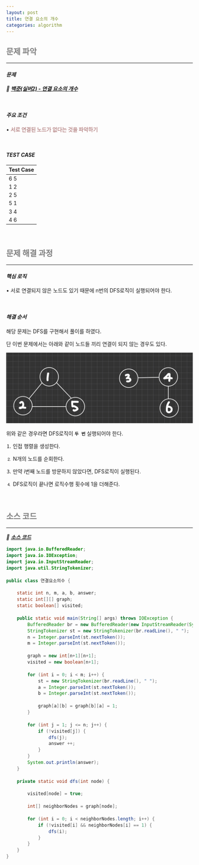 ```yaml
---
layout: post
title: 연결 요소의 개수
categories: algorithm
---
```


## <span style="color:gray">문제 파악</span>

---

#### ***문제***

***🔖 <a href="https://www.acmicpc.net/problem/11724" target="_blank">백준(실버2) - 연결 요소의 개수</a>***

<br>

#### ***주요 조건***

• **<span style="color:#BC8F8F">서로 연결된 노드가 없다는 것을 파악하기</span>**

<br>

#### ***TEST CASE***

|Test Case|
|---------|
|6 5|
|1 2|
|2 5|
|5 1|
|3 4|
|4 6|

<br>

## <span style="color:gray">문제 해결 과정</span>

---

#### ***핵심 로직***

• 서로 연결되지 않은 노드도 있기 때문에 n번의 DFS로직이 실행되어야 한다.

<br>

#### ***해결 순서***

해당 문제는 DFS를 구현해서 풀이를 하였다. 

단 이번 문제에서는 아래와 같이 노드들 끼리 연결이 되지 않는 경우도 있다.

<img src="/assets/img/codingTest/연결요소의개수.jpg"><br>

위와 같은 경우라면 DFS로직이 **`두 번`** 실행되어야 한다.

⒈ 인접 행렬을 생성한다.

⒉ N개의 노드를 순회한다.

⒊ 만약 i번째 노드를 방문하지 않았다면, DFS로직이 실행된다.

⒋ DFS로직이 끝나면 로직수행 횟수에 1을 더해준다.

<br>

## <span style="color:gray">소스 코드</span>

---

***🔖 <a href="https://github.com/Gilbert9172/coding-test/blob/main/backJoon/dfsbfs/%EC%97%B0%EA%B2%B0%EC%9A%94%EC%86%8C%EC%9D%98%EC%88%98.java" target="_blank">소스 코드</a>***

```java
import java.io.BufferedReader;
import java.io.IOException;
import java.io.InputStreamReader;
import java.util.StringTokenizer;

public class 연결요소의수 {

    static int n, m, a, b, answer;
    static int[][] graph;
    static boolean[] visited;

    public static void main(String[] args) throws IOException {
        BufferedReader br = new BufferedReader(new InputStreamReader(System.in));
        StringTokenizer st = new StringTokenizer(br.readLine(), " ");
        n = Integer.parseInt(st.nextToken());
        m = Integer.parseInt(st.nextToken());

        graph = new int[n+1][n+1];
        visited = new boolean[n+1];

        for (int i = 0; i < m; i++) {
            st = new StringTokenizer(br.readLine(), " ");
            a = Integer.parseInt(st.nextToken());
            b = Integer.parseInt(st.nextToken());

            graph[a][b] = graph[b][a] = 1;
        }

        for (int j = 1; j <= n; j++) {
            if (!visited[j]) {
                dfs(j);
                answer ++;
            }
        }
        System.out.println(answer);
    }

    private static void dfs(int node) {

        visited[node] = true;

        int[] neighborNodes = graph[node];

        for (int i = 0; i < neighborNodes.length; i++) {
            if (!visited[i] && neighborNodes[i] == 1) {
                dfs(i);
            }
        }
    }
}
``` 